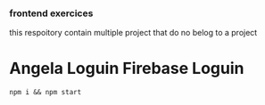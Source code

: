 ### frontend exercices

this respoitory contain multiple project that do no belog to a project

# Angela Loguin Firebase Loguin

```
npm i && npm start
```
